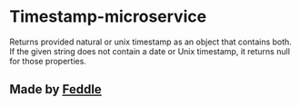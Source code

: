 Timestamp-microservice
==========================

Returns provided natural or unix timestamp as an object that contains both.
If the given string does not contain a date or Unix timestamp, it returns null for those properties.

Made by [Feddle](https://github.com/Feddle)
-------------------

